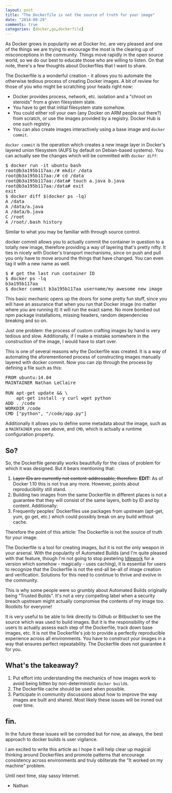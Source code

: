 ```yaml
---
layout: post
title: "The Dockerfile is not the source of truth for your image"
date: "2014-09-29"
comments: true
categories: [docker,go,dockerfile]
---
```


As Docker grows in popularity we at Docker Inc. are very pleased and one of the things we are trying to encourage the most is the clearing up of misconceptions in the community. Things move rapidly in the open source world, so we do our best to educate those who are willing to listen. On that note, there's a few thoughts about Dockerfiles that I want to share.

The Dockerfile is a wonderful creation - it allows you to automate the otherwise tedious process of creating Docker images. A bit of review for those of you who might be scratching your heads right now:

- Docker provides process, network, etc. isolation and a "chroot on steroids" from a given filesystem state.
- You have to get that initial filesystem state somehow.
- You could either roll your own (any Docker on ARM people out there?) from scratch, or use the images provided by a registry. Docker Hub is one such registry.
- You can also create images interactively using a base image and `docker commit`.

`docker commit` is the operation which creates a new image layer in Docker's layered union filesystem (AUFS by default on Debian-based systems). You can actually see the changes which will be committed with `docker diff`:

<pre>
$ docker run -it ubuntu bash
root@b3a195b117aa:/# mkdir /data
root@b3a195b117aa:/# cd /data
root@b3a195b117aa:/data# touch a.java b.java
root@b3a195b117aa:/data# exit
exit
$ docker diff $(docker ps -lq)
A /data
A /data/a.java
A /data/b.java
C /root
A /root/.bash_history
</pre>

Similar to what you may be familiar with through source control.

docker commit allows you to actually commit the container in question to a totally new image, therefore providing a way of layering that's pretty nifty. It ties in nicely with Docker's transport mechanisms, since on push and pull you only have to move around the things that have changed. You can even tag it with a new name as well.

<pre>
$ # get the last run container ID
$ docker ps -lq
b3a195b117aa
$ docker commit b3a195b117aa username/my_awesome_new_image
</pre>

This basic mechanic opens up the doors for some pretty fun stuff, since you will have an assurance that when you run that Docker image (no matter where you are running it) it will run the exact same. No more bombed out npm package installations, missing headers, random dependencies breaking and so on.

Just one problem: the process of custom crafting images by hand is very tedious and slow. Additionally, if I make a mistake somewhere in the construction of the image, I would have to start over.

This is one of several reasons why the Dockerfile was created. It is a way of automating the aforementioned process of constructing images manually layered with docker commit. Now you can zip through the process by defining a file such as this:

<pre>
FROM ubuntu:14.04
MAINTAINER Nathan LeClaire 

RUN apt-get update && \
    apt-get install -y curl wget python
ADD . /code
WORKDIR /code
CMD ["python", "/code/app.py"]
</pre>

Additionally it allows you to define some metadata about the image, such as a `MAINTAINER` you see above, and `CMD`, which is actually a runtime configuration property.

## So?

So, the Dockerfile generally works beautifully for the class of problem for which it was designed. But it bears mentioning that:

1. ~~Layer IDs are currently not content-addressable, therefore:~~ __EDIT:__ As of Docker 1.10 this is not true any more.  However, points about reproducibility still stand.
2. Building two images from the same Dockerfile in different places is not a guarantee that they will consist of the same layers, both by ID and by content. Additionally:
3. Frequently peoples' Dockerfiles use packages from upstream (apt-get, yum, go get, etc.) which could possibly break on any build without cache.

Therefore the point of this article: The Dockerfile is not the source of truth for your image.

The Dockerfile is a tool for creating images, but it is not the only weapon in your arsenal. With the popularity of Automated Builds (and I'm quite pleased with that feature, though I'm not going to stop pestering [ldlework](http://github.com/dustinlacewell) for a version which somehow - magically - uses caching), it is essential for users to recognize that the Dockerfile is not the end-all be-all of image creation and verification. Solutions for this need to continue to thrive and evolve in the community.

This is why some people were so grumbly about Automated Builds originally being "Trusted Builds". It's not a very compelling label when a security breach upstream might actually compromise the contents of my image too. Rootkits for everyone!

It is very useful to be able to link directly to Github or Bitbucket to see the source which was used to build images. But it is the responsibility of the users to actually assess each step of the Dockerfile, track down base images, etc. It is not the Dockerfile's job to provide a perfectly reproducible experience across all environments. You have to construct your images in a way that ensures perfect repeatability. The Dockerfile does not guarantee it for you.

## What's the takeaway?

1. Put effort into understanding the mechanics of how images work to avoid being bitten by non-deterministic `docker build`s.
2. The Dockerfile cache should be used when possible.
3. Participate in community discussions about how to improve the way images are built and shared. Most likely these issues will be ironed out over time.

## fin.

In the future these issues will be corroded but for now, as always, the best approach to docker builds is user vigilance.

I am excited to write this article as I hope it will help clear up magical thinking around Dockerfiles and promote patterns that encourage consistency across environments and truly obliterate the "It worked on my machine" problem.

Until next time, stay sassy Internet.

- Nathan
